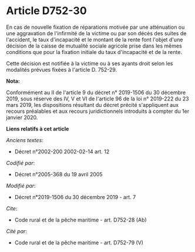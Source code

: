 # Article D752-30

En cas de nouvelle fixation de réparations motivée par une atténuation ou une aggravation de l'infirmité de la victime ou par
son décès des suites de l'accident, le taux d'incapacité et le montant de la rente font l'objet d'une décision de la caisse
de mutualité sociale agricole prise dans les mêmes conditions que pour la fixation initiale du taux d'incapacité et de la
rente.

Cette décision est notifiée à la victime ou à ses ayants droit selon les modalités prévues fixées à l'article D. 752-29.

**Nota:**

Conformément au II de l'article 9 du décret n° 2019-1506 du 30 décembre 2019, sous réserve des IV, V et VI de l'article 96 de
la loi n° 2019-222 du 23 mars 2019, les dispositions résultant du décret précité s'appliquent aux recours préalables et aux
recours juridictionnels introduits à compter du 1er janvier 2020.

**Liens relatifs à cet article**

_Anciens textes_:

  - Décret n°2002-200 2002-02-14 art. 12

_Codifié par_:

  - Décret n°2005-368 du 19 avril 2005

_Modifié par_:

  - Décret n°2019-1506 du 30 décembre 2019 - art. 7

_Cite_:

  - Code rural et de la pêche maritime - art. D752-28 (Ab)

_Cité par_:

  - Code rural et de la pêche maritime - art. D752-79 (V)
